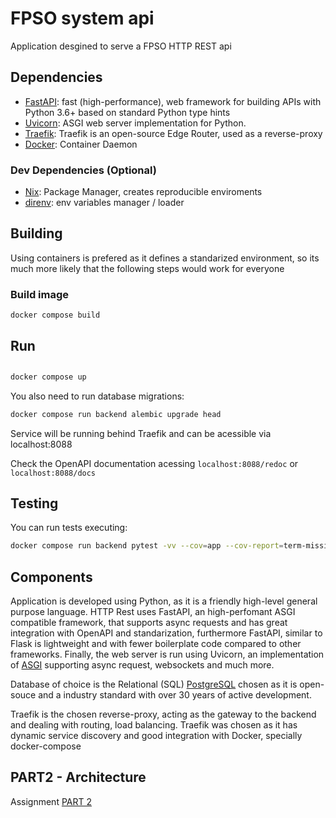 # FPSO system api

Application desgined to serve a FPSO HTTP REST api

## Dependencies

* [FastAPI](https://fastapi.tiangolo.com/): fast (high-performance), web framework for building APIs with Python 3.6+ based on standard Python type hints
* [Uvicorn](https://www.uvicorn.org/): ASGI web server implementation for Python.
* [Traefik](https://doc.traefik.io/traefik/): Traefik is an open-source Edge Router, used as a reverse-proxy
* [Docker](https://docs.docker.com/): Container Daemon

### Dev Dependencies (Optional)

* [Nix](https://nixos.org/download.html): Package Manager, creates reproducible enviroments
* [direnv](https://direnv.net/): env variables manager / loader

## Building

Using containers is prefered as it defines a standarized environment, so its much more likely that the following steps would work for everyone

### Build image

```bash
docker compose build
```

## Run

##
```bash
docker compose up
```

You also need to run database migrations:

```bash
docker compose run backend alembic upgrade head
```

Service will be running behind Traefik and can be acessible via localhost:8088

Check the OpenAPI documentation acessing `localhost:8088/redoc` or `localhost:8088/docs`

## Testing

You can run tests executing:

```bash
docker compose run backend pytest -vv --cov=app --cov-report=term-missing app
```


## Components

Application is developed using Python, as it is a friendly high-level general purpose language. HTTP Rest uses FastAPI, an high-perfomant ASGI compatible framework, that supports async requests and has great integration with OpenAPI and standarization, furthermore FastAPI, similar to Flask is lightweight and with fewer boilerplate code compared to other frameworks. Finally, the web server is run using Uvicorn, an implementation of [ASGI](https://asgi.readthedocs.io/en/latest/) supporting async request, websockets and much more.

Database of choice is the Relational (SQL) [PostgreSQL](https://www.postgresql.org/) chosen as it is open-souce and a industry standard with over 30 years of active development.

Traefik is the chosen reverse-proxy, acting as the gateway to the backend and dealing with routing, load balancing. Traefik was chosen as it has dynamic service discovery and good integration with Docker, specially docker-compose


## PART2 - Architecture

Assignment [PART 2](https://docs.google.com/drawings/d/1XFMLhY9DghglmFCSDRGmoQk8F6K_BayHDrNWyC-ROQg/edit?usp=sharing)
